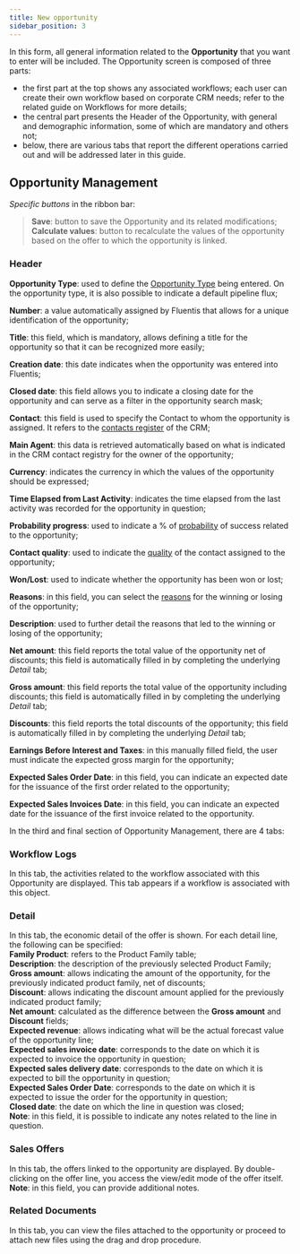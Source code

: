 ```yaml
---
title: New opportunity
sidebar_position: 3
---
```


In this form, all general information related to the **Opportunity** that you want to enter will be included. The Opportunity screen is composed of three parts:

- the first part at the top shows any associated workflows; each user can create their own workflow based on corporate CRM needs; refer to the related guide on Workflows for more details;    
- the central part presents the Header of the Opportunity, with general and demographic information, some of which are mandatory and others not;    
- below, there are various tabs that report the different operations carried out and will be addressed later in this guide.    


## Opportunity Management 

*Specific buttons* in the ribbon bar:  
> **Save**: button to save the Opportunity and its related modifications;    
> **Calculate values**: button to recalculate the values of the opportunity based on the offer to which the opportunity is linked.  

### Header    

**Opportunity Type**: used to define the [Opportunity Type](/docs/configurations/tables/crm/opportunities/opportunity-type) being entered. On the opportunity type, it is also possible to indicate a default pipeline flux;

**Number**: a value automatically assigned by Fluentis that allows for a unique identification of the opportunity;

**Title**: this field, which is mandatory, allows defining a title for the opportunity so that it can be recognized more easily;

**Creation date**: this date indicates when the opportunity was entered into Fluentis;

**Closed date**: this field allows you to indicate a closing date for the opportunity and can serve as a filter in the opportunity search mask;

**Contact**: this field is used to specify the Contact to whom the opportunity is assigned. It refers to the [contacts register](/docs/crm/home-crm/contacts/new-contact) of the CRM;

**Main Agent**: this data is retrieved automatically based on what is indicated in the CRM contact registry for the owner of the opportunity;    

**Currency**: indicates the currency in which the values of the opportunity should be expressed;

**Time Elapsed from Last Activity**: indicates the time elapsed from the last activity was recorded for the opportunity in question;

**Probability progress**: used to indicate a % of [probability](/docs/configurations/tables/crm/opportunities/probability-progress) of success related to the opportunity;

**Contact quality**: used to indicate the [quality](/docs/configurations/tables/crm/contacts/contact-quality) of the contact assigned to the opportunity;

**Won/Lost**: used to indicate whether the opportunity has been won or lost;

**Reasons**: in this field, you can select the [reasons](/docs/configurations/tables/crm/opportunities/closing-reason) for the winning or losing of the opportunity;

**Description**: used to further detail the reasons that led to the winning or losing of the opportunity;

**Net amount**: this field reports the total value of the opportunity net of discounts; this field is automatically filled in by completing the underlying *Detail* tab;     

**Gross amount**: this field reports the total value of the opportunity including discounts; this field is automatically filled in by completing the underlying *Detail* tab;     

**Discounts**: this field reports the total discounts of the opportunity; this field is automatically filled in by completing the underlying *Detail* tab;     

**Earnings Before Interest and Taxes**: in this manually filled field, the user must indicate the expected gross margin for the opportunity;

**Expected Sales Order Date**: in this field, you can indicate an expected date for the issuance of the first order related to the opportunity;

**Expected Sales Invoices Date**: in this field, you can indicate an expected date for the issuance of the first invoice related to the opportunity.

In the third and final section of Opportunity Management, there are 4 tabs:

### Workflow Logs 

In this tab, the activities related to the workflow associated with this Opportunity are displayed. This tab appears if a workflow is associated with this object.        

### Detail 

In this tab, the economic detail of the offer is shown. For each detail line, the following can be specified:  
**Family Product**: refers to the Product Family table;  
**Description**: the description of the previously selected Product Family;  
**Gross amount**: allows indicating the amount of the opportunity, for the previously indicated product family, net of discounts;  
**Discount**: allows indicating the discount amount applied for the previously indicated product family;  
**Net amount**: calculated as the difference between the **Gross amount** and **Discount** fields;  
**Expected revenue**: allows indicating what will be the actual forecast value of the opportunity line;  
**Expected sales invoice date**: corresponds to the date on which it is expected to invoice the opportunity in question;  
**Expected sales delivery date**: corresponds to the date on which it is expected to bill the opportunity in question;  
**Expected Sales Order Date**: corresponds to the date on which it is expected to issue the order for the opportunity in question;  
**Closed date**: the date on which the line in question was closed;  
**Note**: in this field, it is possible to indicate any notes related to the line in question.

### Sales Offers

In this tab, the offers linked to the opportunity are displayed. By double-clicking on the offer line, you access the view/edit mode of the offer itself.  
**Note**: in this field, you can provide additional notes.

### Related Documents  
In this tab, you can view the files attached to the opportunity or proceed to attach new files using the drag and drop procedure.